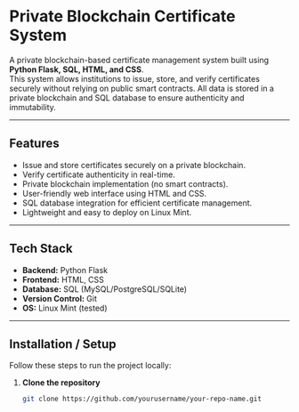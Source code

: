 # Private Blockchain Certificate System

A private blockchain-based certificate management system built using **Python Flask, SQL, HTML, and CSS**.  
This system allows institutions to issue, store, and verify certificates securely without relying on public smart contracts. All data is stored in a private blockchain and SQL database to ensure authenticity and immutability.

---

## Features

- Issue and store certificates securely on a private blockchain.  
- Verify certificate authenticity in real-time.  
- Private blockchain implementation (no smart contracts).  
- User-friendly web interface using HTML and CSS.  
- SQL database integration for efficient certificate management.  
- Lightweight and easy to deploy on Linux Mint.  

---

## Tech Stack

- **Backend:** Python Flask  
- **Frontend:** HTML, CSS  
- **Database:** SQL (MySQL/PostgreSQL/SQLite)  
- **Version Control:** Git  
- **OS:** Linux Mint (tested)  

---

## Installation / Setup

Follow these steps to run the project locally:

1. **Clone the repository**
   ```bash
   git clone https://github.com/yourusername/your-repo-name.git
